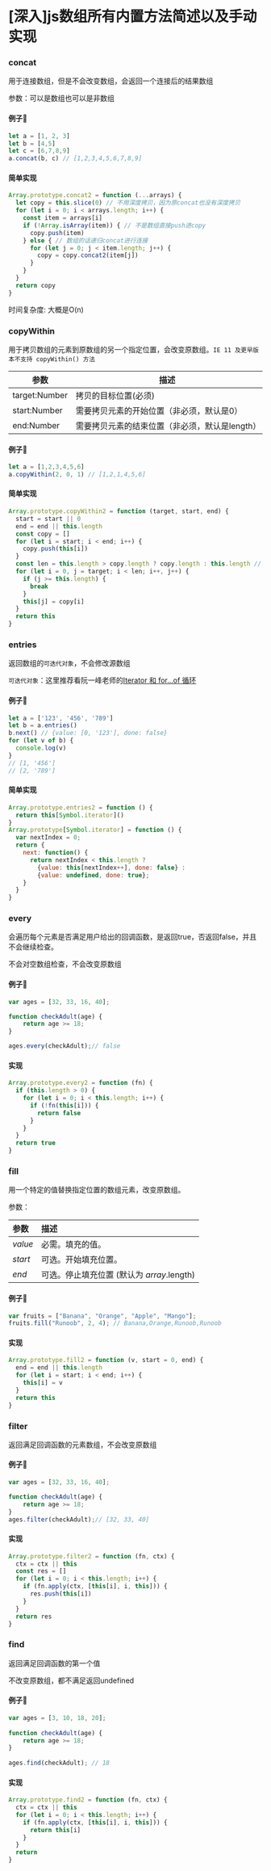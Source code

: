 # [深入]js数组所有内置方法简述以及手动实现



### concat

用于连接数组，但是不会改变数组，会返回一个连接后的结果数组

参数：可以是数组也可以是非数组

#### 例子🌰

```javascript
let a = [1, 2, 3]
let b = [4,5]
let c = [6,7,8,9]
a.concat(b, c) // [1,2,3,4,5,6,7,8,9]
```

#### 简单实现

```javascript
Array.prototype.concat2 = function (...arrays) {
  let copy = this.slice(0) // 不用深度拷贝，因为原concat也没有深度拷贝
  for (let i = 0; i < arrays.length; i++) {
    const item = arrays[i]
    if (!Array.isArray(item)) { // 不是数组直接push进copy
      copy.push(item)
    } else { // 数组的话递归concat进行连接
      for (let j = 0; j < item.length; j++) {
        copy = copy.concat2(item[j])
      }
    }
  }
  return copy
}
```

时间复杂度: 大概是O(n)

### copyWithin

用于拷贝数组的元素到原数组的另一个指定位置，会改变原数组。`IE 11 及更早版本不支持 copyWithin() 方法`

| 参数          | 描述                                           |
| ------------- | ---------------------------------------------- |
| target:Number | 拷贝的目标位置(必须)                           |
| start:Number  | 需要拷贝元素的开始位置（非必须，默认是0）      |
| end:Number    | 需要拷贝元素的结束位置（非必须，默认是length） |

#### 例子🌰

```javascript
let a = [1,2,3,4,5,6]
a.copyWithin(2, 0, 1) // [1,2,1,4,5,6]
```

#### 简单实现

```javascript
Array.prototype.copyWithin2 = function (target, start, end) {
  start = start || 0
  end = end || this.length
  const copy = []
  for (let i = start; i < end; i++) {
    copy.push(this[i])
  }
  const len = this.length > copy.length ? copy.length : this.length // 判断需要遍历赋值的最长长度
  for (let i = 0, j = target; i < len; i++, j++) {
    if (j >= this.length) {
      break
    }
    this[j] = copy[i]
  }
  return this
}
```

### entries

返回数组的`可迭代对象`，不会修改源数组

`可迭代对象`：这里推荐看阮一峰老师的[Iterator 和 for...of 循环](https://es6.ruanyifeng.com/#docs/iterator)

#### 例子🌰

```javascript
let a = ['123', '456', '789']
let b = a.entries()
b.next() // {value: [0, '123'], done: false}
for (let v of b) {
  console.log(v)
}
// [1, '456']
// [2, '789']
```

#### 简单实现

```javascript
Array.prototype.entries2 = function () {
  return this[Symbol.iterator]()
}
Array.prototype[Symbol.iterator] = function () {
  var nextIndex = 0;
  return {
    next: function() {
      return nextIndex < this.length ?
        {value: this[nextIndex++], done: false} :
        {value: undefined, done: true};
    }
  }
}
```

### every

会遍历每个元素是否满足用户给出的回调函数，是返回true，否返回false，并且不会继续检查。

不会对空数组检查，不会改变原数组

#### 例子🌰

```javascript
var ages = [32, 33, 16, 40];

function checkAdult(age) {
    return age >= 18;
}

ages.every(checkAdult);// false
```

#### 实现

```javascript
Array.prototype.every2 = function (fn) {
  if (this.length > 0) {
    for (let i = 0; i < this.length; i++) {
      if (!fn(this[i])) {
        return false
      }
    }
  }
  return true
}
```

### fill

用一个特定的值替换指定位置的数组元素，改变原数组。

参数：

| 参数    | 描述                                       |
| :------ | :----------------------------------------- |
| *value* | 必需。填充的值。                           |
| *start* | 可选。开始填充位置。                       |
| *end*   | 可选。停止填充位置 (默认为 *array*.length) |

#### 例子🌰

```javascript
var fruits = ["Banana", "Orange", "Apple", "Mango"];
fruits.fill("Runoob", 2, 4); // Banana,Orange,Runoob,Runoob
```

#### 实现

```javascript
Array.prototype.fill2 = function (v, start = 0, end) {
  end = end || this.length
  for (let i = start; i < end; i++) {
    this[i] = v
  }
  return this
}
```

### filter

返回满足回调函数的元素数组，不会改变原数组

#### 例子🌰

```javascript
var ages = [32, 33, 16, 40];

function checkAdult(age) {
    return age >= 18;
}
ages.filter(checkAdult);// [32, 33, 40]
```

#### 实现

```javascript
Array.prototype.filter2 = function (fn, ctx) {
  ctx = ctx || this
  const res = []
  for (let i = 0; i < this.length; i++) {
    if (fn.apply(ctx, [this[i], i, this])) {
      res.push(this[i])
    }
  }
  return res
}
```

### find

返回满足回调函数的第一个值

不改变原数组，都不满足返回undefined

#### 例子🌰

```javascript
var ages = [3, 10, 18, 20];
 
function checkAdult(age) {
    return age >= 18;
}
 
ages.find(checkAdult); // 18
```

#### 实现

```javascript
Array.prototype.find2 = function (fn, ctx) {
  ctx = ctx || this
  for (let i = 0; i < this.length; i++) {
    if (fn.apply(ctx, [this[i], i, this])) {
      return this[i]
    }
  }
  return
}
```

